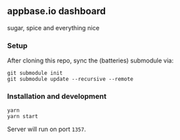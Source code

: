 ## appbase.io dashboard

sugar, spice and everything nice

### Setup

After cloning this repo, sync the (batteries) submodule via:

```
git submodule init
git submodule update --recursive --remote
```

### Installation and development

```
yarn
yarn start
```

Server will run on port `1357`.
